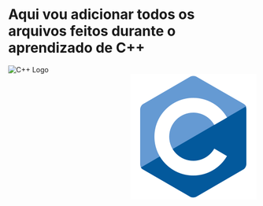 # Aqui vou adicionar todos os arquivos feitos durante o aprendizado de C++

<div align="left">
  <tr>
    <td>
      <img src="https://raw.githubusercontent.com/isocpp/logos/master/cpp_logo.png" alt="C++ Logo" width="306" height="344" />
    </td>
  </tr>
</div>

<div align="right">
  <tr>
    <td>
     <img src="https://raw.githubusercontent.com/devicons/devicon/ca28c779441053191ff11710fe24a9e6c23690d6/icons/c/c-original.svg" style="background: trasparent;">
    </td>
  </tr>
</div>
